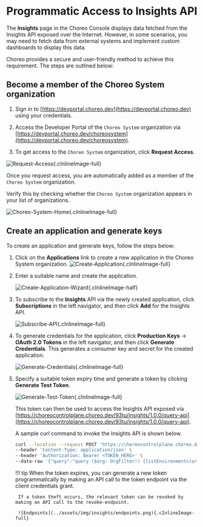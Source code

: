# Programmatic Access to Insights API

The **Insights** page in the Choreo Console displays data fetched from the Insights API exposed over the Internet. However, in some scenarios, you may need to fetch data from external systems and implement custom dashboards to display this data.

Choreo provides a secure and user-friendly method to achieve this requirement. The steps are outlined below:

## Become a member of the Choreo System organization

1. Sign in to [https://devportal.choreo.dev](https://devportal.choreo.dev) using your credentials.

2. Access the Developer Portal of the `Choreo System` organization via [https://devportal.choreo.dev/choreosystem](https://devportal.choreo.dev/choreosystem).
   
3. To get access to the `Choreo System` organization, click **Request Access**.

![Request-Access](../assets/img/insights/request-access.png){.cInlineImage-full}

Once you request access, you are automatically added as a member of the `Choreo System` organization.

Verify this by checking whether the `Choreo System` organization appears in your list of organizations.

![Choreo-System-Home](../assets/img/insights/choreo-system-home.png){.cInlineImage-full}

## Create an application and generate keys

To create an application and generate keys, follow the steps below:

1. Click on the **Applications** link to create a new application in the Choreo System organization.
    ![Create-Application](../assets/img/insights/create-application.png){.cInlineImage-full}

2. Enter a suitable name and create the application.
   
    ![Create-Application-Wizard](../assets/img/insights/create-application-wizard.png){.cInlineImage-half}

3. To subscribe to the **Insights** API via the newly created application, click **Subscriptions** in the left navigator, and then click **Add** for the Insights API.

    ![Subscribe-API](../assets/img/insights/subscribe-api.png){.cInlineImage-full}

4. To generate credentials for the application, click  **Production Keys** -> **OAuth 2.0 Tokens** in the left navigator, and then click **Generate Credentials**. This generates a consumer key and secret for the created application.

    ![Generate-Credentials](../assets/img/insights/generate-credentials.png){.cInlineImage-full}

5. Specify a suitable token expiry time and generate a token by clicking **Generate Test Token**.
   
    ![Generate-Test-Token](../assets/img/insights/generate-test-token.png){.cInlineImage-full}

    This token can then be used to access the Insights API exposed via [https://choreocontrolplane.choreo.dev/93tu/insights/1.0.0/query-api](https://choreocontrolplane.choreo.dev/93tu/insights/1.0.0/query-api).

    A sample curl command to invoke the Insights API is shown below.

    ```bash
    curl --location --request POST 'https://choreocontrolplane.choreo.dev/93tu/insights/1.0.0/query-api' \
    --header 'Content-Type: application/json' \
    --header 'Authorization: Bearer <TOKEN_HERE>' \
    --data-raw '{"query":"query ($org: OrgFilter!) {listEnvironments(org: $org){id\n name}}","variables":{"org":{"orgId":"<ORG_UUID_HERE>"}}}'
    ```

    !!! tip
        When the token expires, you can generate a new token programmatically by making an API call to the token endpoint via the client credentials grant.

        If a token theft occurs, the relevant token can be revoked by making an API call to the revoke-endpoint.

        ![Endpoints](../assets/img/insights/endpoints.png){.cInlineImage-full}

